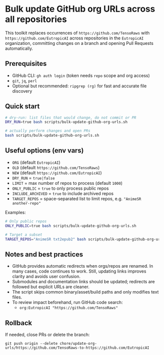 # Bulk update GitHub org URLs across all repositories

This toolkit replaces occurrences of `https://github.com/TensoRaws` with `https://github.com/EutropicAI` across repositories in the `EutropicAI` organization, committing changes on a branch and opening Pull Requests automatically.

## Prerequisites

- GitHub CLI: `gh auth login` (token needs `repo` scope and org access)
- `git`, `jq`, `perl`
- Optional but recommended: `ripgrep (rg)` for fast and accurate file discovery

## Quick start

```bash
# dry-run: list files that would change, do not commit or PR
DRY_RUN=true bash scripts/bulk-update-github-org-urls.sh

# actually perform changes and open PRs
bash scripts/bulk-update-github-org-urls.sh
```

## Useful options (env vars)

- `ORG` (default `EutropicAI`)
- `OLD` (default `https://github.com/TensoRaws`)
- `NEW` (default `https://github.com/EutropicAI`)
- `DRY_RUN` = `true|false`
- `LIMIT` = max number of repos to process (default `1000`)
- `ONLY_PUBLIC` = `true` to only process public repos
- `INCLUDE_ARCHIVED` = `true` to include archived repos
- `TARGET_REPOS` = space-separated list to limit repos, e.g. `"AnimeSR another-repo"`

Examples:

```bash
# Only public repos
ONLY_PUBLIC=true bash scripts/bulk-update-github-org-urls.sh

# Target a subset
TARGET_REPOS="AnimeSR txt2epub2" bash scripts/bulk-update-github-org-urls.sh
```

## Notes and best practices

- GitHub provides automatic redirects when orgs/repos are renamed. In many cases, code continues to work. Still, updating links improves clarity and avoids user confusion.
- Submodules and documentation links should be updated; redirects are followed but explicit URLs are cleaner.
- The script skips common binary/asset/build paths and only modifies text files.
- To review impact beforehand, run GitHub code search:
  - `org:EutropicAI "https://github.com/TensoRaws"`

## Rollback

If needed, close PRs or delete the branch:
```
git push origin --delete chore/update-org-urls/https://github.com/TensoRaws-to-https://github.com/EutropicAI
```